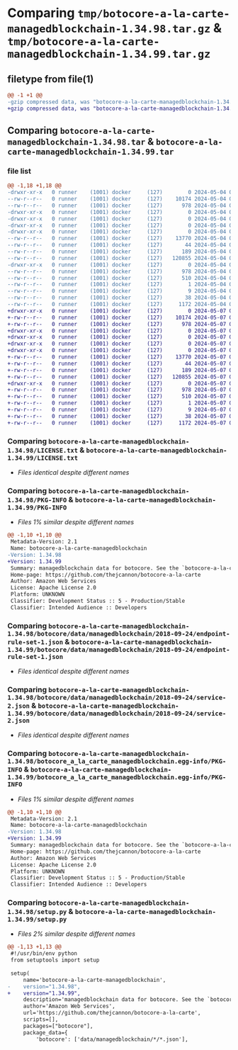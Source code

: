 # Comparing `tmp/botocore-a-la-carte-managedblockchain-1.34.98.tar.gz` & `tmp/botocore-a-la-carte-managedblockchain-1.34.99.tar.gz`

## filetype from file(1)

```diff
@@ -1 +1 @@
-gzip compressed data, was "botocore-a-la-carte-managedblockchain-1.34.98.tar", last modified: Sat May  4 01:01:32 2024, max compression
+gzip compressed data, was "botocore-a-la-carte-managedblockchain-1.34.99.tar", last modified: Tue May  7 01:02:34 2024, max compression
```

## Comparing `botocore-a-la-carte-managedblockchain-1.34.98.tar` & `botocore-a-la-carte-managedblockchain-1.34.99.tar`

### file list

```diff
@@ -1,18 +1,18 @@
-drwxr-xr-x   0 runner    (1001) docker     (127)        0 2024-05-04 01:01:32.582191 botocore-a-la-carte-managedblockchain-1.34.98/
--rw-r--r--   0 runner    (1001) docker     (127)    10174 2024-05-04 01:01:32.000000 botocore-a-la-carte-managedblockchain-1.34.98/LICENSE.txt
--rw-r--r--   0 runner    (1001) docker     (127)      978 2024-05-04 01:01:32.582191 botocore-a-la-carte-managedblockchain-1.34.98/PKG-INFO
-drwxr-xr-x   0 runner    (1001) docker     (127)        0 2024-05-04 01:01:32.578191 botocore-a-la-carte-managedblockchain-1.34.98/botocore/
-drwxr-xr-x   0 runner    (1001) docker     (127)        0 2024-05-04 01:01:32.578191 botocore-a-la-carte-managedblockchain-1.34.98/botocore/data/
-drwxr-xr-x   0 runner    (1001) docker     (127)        0 2024-05-04 01:01:32.578191 botocore-a-la-carte-managedblockchain-1.34.98/botocore/data/managedblockchain/
-drwxr-xr-x   0 runner    (1001) docker     (127)        0 2024-05-04 01:01:32.582191 botocore-a-la-carte-managedblockchain-1.34.98/botocore/data/managedblockchain/2018-09-24/
--rw-r--r--   0 runner    (1001) docker     (127)    13770 2024-05-04 01:01:11.000000 botocore-a-la-carte-managedblockchain-1.34.98/botocore/data/managedblockchain/2018-09-24/endpoint-rule-set-1.json
--rw-r--r--   0 runner    (1001) docker     (127)       44 2024-05-04 01:01:11.000000 botocore-a-la-carte-managedblockchain-1.34.98/botocore/data/managedblockchain/2018-09-24/examples-1.json
--rw-r--r--   0 runner    (1001) docker     (127)      189 2024-05-04 01:01:11.000000 botocore-a-la-carte-managedblockchain-1.34.98/botocore/data/managedblockchain/2018-09-24/paginators-1.json
--rw-r--r--   0 runner    (1001) docker     (127)   120855 2024-05-04 01:01:11.000000 botocore-a-la-carte-managedblockchain-1.34.98/botocore/data/managedblockchain/2018-09-24/service-2.json
-drwxr-xr-x   0 runner    (1001) docker     (127)        0 2024-05-04 01:01:32.582191 botocore-a-la-carte-managedblockchain-1.34.98/botocore_a_la_carte_managedblockchain.egg-info/
--rw-r--r--   0 runner    (1001) docker     (127)      978 2024-05-04 01:01:32.000000 botocore-a-la-carte-managedblockchain-1.34.98/botocore_a_la_carte_managedblockchain.egg-info/PKG-INFO
--rw-r--r--   0 runner    (1001) docker     (127)      510 2024-05-04 01:01:32.000000 botocore-a-la-carte-managedblockchain-1.34.98/botocore_a_la_carte_managedblockchain.egg-info/SOURCES.txt
--rw-r--r--   0 runner    (1001) docker     (127)        1 2024-05-04 01:01:32.000000 botocore-a-la-carte-managedblockchain-1.34.98/botocore_a_la_carte_managedblockchain.egg-info/dependency_links.txt
--rw-r--r--   0 runner    (1001) docker     (127)        9 2024-05-04 01:01:32.000000 botocore-a-la-carte-managedblockchain-1.34.98/botocore_a_la_carte_managedblockchain.egg-info/top_level.txt
--rw-r--r--   0 runner    (1001) docker     (127)       38 2024-05-04 01:01:32.582191 botocore-a-la-carte-managedblockchain-1.34.98/setup.cfg
--rw-r--r--   0 runner    (1001) docker     (127)     1172 2024-05-04 01:01:32.000000 botocore-a-la-carte-managedblockchain-1.34.98/setup.py
+drwxr-xr-x   0 runner    (1001) docker     (127)        0 2024-05-07 01:02:34.672094 botocore-a-la-carte-managedblockchain-1.34.99/
+-rw-r--r--   0 runner    (1001) docker     (127)    10174 2024-05-07 01:02:34.000000 botocore-a-la-carte-managedblockchain-1.34.99/LICENSE.txt
+-rw-r--r--   0 runner    (1001) docker     (127)      978 2024-05-07 01:02:34.672094 botocore-a-la-carte-managedblockchain-1.34.99/PKG-INFO
+drwxr-xr-x   0 runner    (1001) docker     (127)        0 2024-05-07 01:02:34.672094 botocore-a-la-carte-managedblockchain-1.34.99/botocore/
+drwxr-xr-x   0 runner    (1001) docker     (127)        0 2024-05-07 01:02:34.672094 botocore-a-la-carte-managedblockchain-1.34.99/botocore/data/
+drwxr-xr-x   0 runner    (1001) docker     (127)        0 2024-05-07 01:02:34.672094 botocore-a-la-carte-managedblockchain-1.34.99/botocore/data/managedblockchain/
+drwxr-xr-x   0 runner    (1001) docker     (127)        0 2024-05-07 01:02:34.672094 botocore-a-la-carte-managedblockchain-1.34.99/botocore/data/managedblockchain/2018-09-24/
+-rw-r--r--   0 runner    (1001) docker     (127)    13770 2024-05-07 01:02:11.000000 botocore-a-la-carte-managedblockchain-1.34.99/botocore/data/managedblockchain/2018-09-24/endpoint-rule-set-1.json
+-rw-r--r--   0 runner    (1001) docker     (127)       44 2024-05-07 01:02:11.000000 botocore-a-la-carte-managedblockchain-1.34.99/botocore/data/managedblockchain/2018-09-24/examples-1.json
+-rw-r--r--   0 runner    (1001) docker     (127)      189 2024-05-07 01:02:11.000000 botocore-a-la-carte-managedblockchain-1.34.99/botocore/data/managedblockchain/2018-09-24/paginators-1.json
+-rw-r--r--   0 runner    (1001) docker     (127)   120855 2024-05-07 01:02:11.000000 botocore-a-la-carte-managedblockchain-1.34.99/botocore/data/managedblockchain/2018-09-24/service-2.json
+drwxr-xr-x   0 runner    (1001) docker     (127)        0 2024-05-07 01:02:34.672094 botocore-a-la-carte-managedblockchain-1.34.99/botocore_a_la_carte_managedblockchain.egg-info/
+-rw-r--r--   0 runner    (1001) docker     (127)      978 2024-05-07 01:02:34.000000 botocore-a-la-carte-managedblockchain-1.34.99/botocore_a_la_carte_managedblockchain.egg-info/PKG-INFO
+-rw-r--r--   0 runner    (1001) docker     (127)      510 2024-05-07 01:02:34.000000 botocore-a-la-carte-managedblockchain-1.34.99/botocore_a_la_carte_managedblockchain.egg-info/SOURCES.txt
+-rw-r--r--   0 runner    (1001) docker     (127)        1 2024-05-07 01:02:34.000000 botocore-a-la-carte-managedblockchain-1.34.99/botocore_a_la_carte_managedblockchain.egg-info/dependency_links.txt
+-rw-r--r--   0 runner    (1001) docker     (127)        9 2024-05-07 01:02:34.000000 botocore-a-la-carte-managedblockchain-1.34.99/botocore_a_la_carte_managedblockchain.egg-info/top_level.txt
+-rw-r--r--   0 runner    (1001) docker     (127)       38 2024-05-07 01:02:34.672094 botocore-a-la-carte-managedblockchain-1.34.99/setup.cfg
+-rw-r--r--   0 runner    (1001) docker     (127)     1172 2024-05-07 01:02:34.000000 botocore-a-la-carte-managedblockchain-1.34.99/setup.py
```

### Comparing `botocore-a-la-carte-managedblockchain-1.34.98/LICENSE.txt` & `botocore-a-la-carte-managedblockchain-1.34.99/LICENSE.txt`

 * *Files identical despite different names*

### Comparing `botocore-a-la-carte-managedblockchain-1.34.98/PKG-INFO` & `botocore-a-la-carte-managedblockchain-1.34.99/PKG-INFO`

 * *Files 1% similar despite different names*

```diff
@@ -1,10 +1,10 @@
 Metadata-Version: 2.1
 Name: botocore-a-la-carte-managedblockchain
-Version: 1.34.98
+Version: 1.34.99
 Summary: managedblockchain data for botocore. See the `botocore-a-la-carte` package for more info.
 Home-page: https://github.com/thejcannon/botocore-a-la-carte
 Author: Amazon Web Services
 License: Apache License 2.0
 Platform: UNKNOWN
 Classifier: Development Status :: 5 - Production/Stable
 Classifier: Intended Audience :: Developers
```

### Comparing `botocore-a-la-carte-managedblockchain-1.34.98/botocore/data/managedblockchain/2018-09-24/endpoint-rule-set-1.json` & `botocore-a-la-carte-managedblockchain-1.34.99/botocore/data/managedblockchain/2018-09-24/endpoint-rule-set-1.json`

 * *Files identical despite different names*

### Comparing `botocore-a-la-carte-managedblockchain-1.34.98/botocore/data/managedblockchain/2018-09-24/service-2.json` & `botocore-a-la-carte-managedblockchain-1.34.99/botocore/data/managedblockchain/2018-09-24/service-2.json`

 * *Files identical despite different names*

### Comparing `botocore-a-la-carte-managedblockchain-1.34.98/botocore_a_la_carte_managedblockchain.egg-info/PKG-INFO` & `botocore-a-la-carte-managedblockchain-1.34.99/botocore_a_la_carte_managedblockchain.egg-info/PKG-INFO`

 * *Files 1% similar despite different names*

```diff
@@ -1,10 +1,10 @@
 Metadata-Version: 2.1
 Name: botocore-a-la-carte-managedblockchain
-Version: 1.34.98
+Version: 1.34.99
 Summary: managedblockchain data for botocore. See the `botocore-a-la-carte` package for more info.
 Home-page: https://github.com/thejcannon/botocore-a-la-carte
 Author: Amazon Web Services
 License: Apache License 2.0
 Platform: UNKNOWN
 Classifier: Development Status :: 5 - Production/Stable
 Classifier: Intended Audience :: Developers
```

### Comparing `botocore-a-la-carte-managedblockchain-1.34.98/setup.py` & `botocore-a-la-carte-managedblockchain-1.34.99/setup.py`

 * *Files 2% similar despite different names*

```diff
@@ -1,13 +1,13 @@
 #!/usr/bin/env python
 from setuptools import setup
 
 setup(
     name='botocore-a-la-carte-managedblockchain',
-    version="1.34.98",
+    version="1.34.99",
     description='managedblockchain data for botocore. See the `botocore-a-la-carte` package for more info.',
     author='Amazon Web Services',
     url='https://github.com/thejcannon/botocore-a-la-carte',
     scripts=[],
     packages=["botocore"],
     package_data={
         'botocore': ['data/managedblockchain/*/*.json'],
```

